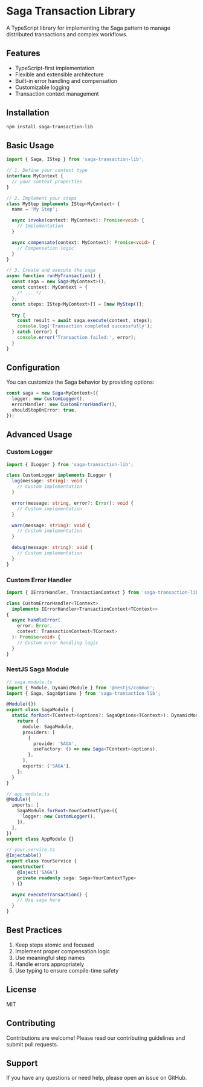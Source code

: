 # Saga Transaction Library

A TypeScript library for implementing the Saga pattern to manage distributed transactions and complex workflows.

## Features

- TypeScript-first implementation
- Flexible and extensible architecture
- Built-in error handling and compensation
- Customizable logging
- Transaction context management

## Installation

```bash
npm install saga-transaction-lib
```

## Basic Usage

```typescript
import { Saga, IStep } from 'saga-transaction-lib';

// 1. Define your context type
interface MyContext {
  // your context properties
}

// 2. Implement your steps
class MyStep implements IStep<MyContext> {
  name = 'My Step';

  async invoke(context: MyContext): Promise<void> {
    // Implementation
  }

  async compensate(context: MyContext): Promise<void> {
    // Compensation logic
  }
}

// 3. Create and execute the saga
async function runMyTransaction() {
  const saga = new Saga<MyContext>();
  const context: MyContext = {
    /* ... */
  };
  const steps: IStep<MyContext>[] = [new MyStep()];

  try {
    const result = await saga.execute(context, steps);
    console.log('Transaction completed successfully');
  } catch (error) {
    console.error('Transaction failed:', error);
  }
}
```

## Configuration

You can customize the Saga behavior by providing options:

```typescript
const saga = new Saga<MyContext>({
  logger: new CustomLogger(),
  errorHandler: new CustomErrorHandler(),
  shouldStopOnError: true,
});
```

## Advanced Usage

### Custom Logger

```typescript
import { ILogger } from 'saga-transaction-lib';

class CustomLogger implements ILogger {
  log(message: string): void {
    // Custom implementation
  }

  error(message: string, error?: Error): void {
    // Custom implementation
  }

  warn(message: string): void {
    // Custom implementation
  }

  debug(message: string): void {
    // Custom implementation
  }
}
```

### Custom Error Handler

```typescript
import { IErrorHandler, TransactionContext } from 'saga-transaction-lib';

class CustomErrorHandler<TContext>
  implements IErrorHandler<TransactionContext<TContext>>
{
  async handleError(
    error: Error,
    context: TransactionContext<TContext>
  ): Promise<void> {
    // Custom error handling logic
  }
}
```

### NestJS Saga Module

```typescript
// saga.module.ts
import { Module, DynamicModule } from '@nestjs/common';
import { Saga, SagaOptions } from 'saga-transaction-lib';

@Module({})
export class SagaModule {
  static forRoot<TContext>(options?: SagaOptions<TContext>): DynamicModule {
    return {
      module: SagaModule,
      providers: [
        {
          provide: 'SAGA',
          useFactory: () => new Saga<TContext>(options),
        },
      ],
      exports: ['SAGA'],
    };
  }
}

// app.module.ts
@Module({
  imports: [
    SagaModule.forRoot<YourContextType>({
      logger: new CustomLogger(),
    }),
  ],
})
export class AppModule {}

// your.service.ts
@Injectable()
export class YourService {
  constructor(
    @Inject('SAGA')
    private readonly saga: Saga<YourContextType>
  ) {}

  async executeTransaction() {
    // Use saga here
  }
}
```

## Best Practices

1. Keep steps atomic and focused
2. Implement proper compensation logic
3. Use meaningful step names
4. Handle errors appropriately
5. Use typing to ensure compile-time safety

## License

MIT

## Contributing

Contributions are welcome! Please read our contributing guidelines and submit pull requests.

## Support

If you have any questions or need help, please open an issue on GitHub.
